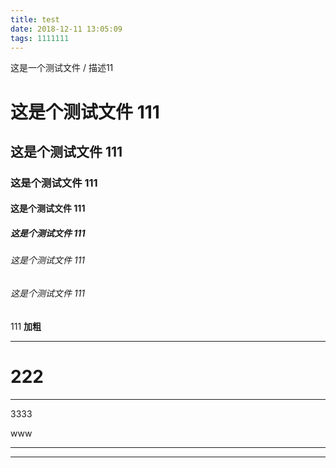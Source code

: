 ```yaml
---
title: test
date: 2018-12-11 13:05:09
tags: 1111111
---
```

这是一个测试文件 / 描述11

# 这是个测试文件 111
## 这是个测试文件 111
### 这是个测试文件 111
#### 这是个测试文件 111
##### 这是个测试文件 111
###### 这是个测试文件 111
###### 这是个测试文件 111

111 **加粗**

---
# 222
---


3333
<!-- ---- -->
www
***

***
